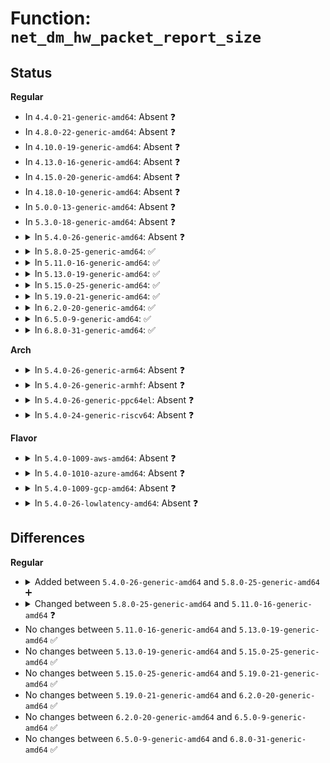 # Function: <code>net_dm_hw_packet_report_size</code>

## Status
<b>Regular</b>
<ul>
<li>
In <code>4.4.0-21-generic-amd64</code>: Absent ❓
</li>
<li>
In <code>4.8.0-22-generic-amd64</code>: Absent ❓
</li>
<li>
In <code>4.10.0-19-generic-amd64</code>: Absent ❓
</li>
<li>
In <code>4.13.0-16-generic-amd64</code>: Absent ❓
</li>
<li>
In <code>4.15.0-20-generic-amd64</code>: Absent ❓
</li>
<li>
In <code>4.18.0-10-generic-amd64</code>: Absent ❓
</li>
<li>
In <code>5.0.0-13-generic-amd64</code>: Absent ❓
</li>
<li>
In <code>5.3.0-18-generic-amd64</code>: Absent ❓
</li>
<li>
<details>
<summary>In <code>5.4.0-26-generic-amd64</code>: Absent ❓</summary>

```json
{
  "name": "net_dm_hw_packet_report_size",
  "collision_type": "Unique Static",
  "inline_type": "Full",
  "funcs": [
    {
      "addr": 18446744071588764827,
      "name": "net_dm_hw_packet_report_size",
      "external": false,
      "loc": "net/core/drop_monitor.c:704",
      "file": "net/core/drop_monitor.c",
      "inline": "not declared, inlined",
      "caller_inline": [
        "net/core/drop_monitor.c:net_dm_hw_packet_work"
      ],
      "caller_func": []
    }
  ],
  "symbols": []
}
```
</details>
</li>
<li>
<details>
<summary>In <code>5.8.0-25-generic-amd64</code>: ✅</summary>

```c
size_t net_dm_hw_packet_report_size(size_t payload_len, const struct net_dm_hw_metadata * hw_metadata)
```

```json
{
  "name": "net_dm_hw_packet_report_size",
  "collision_type": "Unique Static",
  "inline_type": "No",
  "funcs": [
    {
      "addr": 18446744071589630416,
      "name": "net_dm_hw_packet_report_size",
      "external": false,
      "loc": "net/core/drop_monitor.c:715",
      "file": "net/core/drop_monitor.c",
      "inline": "seen, unknown",
      "caller_inline": [],
      "caller_func": [
        "net/core/drop_monitor.c:net_dm_hw_packet_report"
      ]
    }
  ],
  "symbols": [
    {
      "addr": 18446744071589630416,
      "name": "net_dm_hw_packet_report_size",
      "section": ".text",
      "bind": "STB_LOCAL",
      "size": 124
    }
  ]
}
```
</details>
</li>
<li>
<details>
<summary>In <code>5.11.0-16-generic-amd64</code>: ✅</summary>

```c
size_t net_dm_hw_packet_report_size(size_t payload_len, const struct devlink_trap_metadata * hw_metadata)
```

```json
{
  "name": "net_dm_hw_packet_report_size",
  "collision_type": "Unique Static",
  "inline_type": "No",
  "funcs": [
    {
      "addr": 18446744071589652928,
      "name": "net_dm_hw_packet_report_size",
      "external": false,
      "loc": "net/core/drop_monitor.c:721",
      "file": "net/core/drop_monitor.c",
      "inline": "seen, unknown",
      "caller_inline": [],
      "caller_func": [
        "net/core/drop_monitor.c:net_dm_hw_packet_report"
      ]
    }
  ],
  "symbols": [
    {
      "addr": 18446744071589652928,
      "name": "net_dm_hw_packet_report_size",
      "section": ".text",
      "bind": "STB_LOCAL",
      "size": 125
    }
  ]
}
```
</details>
</li>
<li>
<details>
<summary>In <code>5.13.0-19-generic-amd64</code>: ✅</summary>

```c
size_t net_dm_hw_packet_report_size(size_t payload_len, const struct devlink_trap_metadata * hw_metadata)
```

```json
{
  "name": "net_dm_hw_packet_report_size",
  "collision_type": "Unique Static",
  "inline_type": "No",
  "funcs": [
    {
      "addr": 18446744071589542368,
      "name": "net_dm_hw_packet_report_size",
      "external": false,
      "loc": "net/core/drop_monitor.c:721",
      "file": "net/core/drop_monitor.c",
      "inline": "seen, unknown",
      "caller_inline": [],
      "caller_func": [
        "net/core/drop_monitor.c:net_dm_hw_packet_work"
      ]
    }
  ],
  "symbols": [
    {
      "addr": 18446744071589542368,
      "name": "net_dm_hw_packet_report_size",
      "section": ".text",
      "bind": "STB_LOCAL",
      "size": 127
    }
  ]
}
```
</details>
</li>
<li>
<details>
<summary>In <code>5.15.0-25-generic-amd64</code>: ✅</summary>

```c
size_t net_dm_hw_packet_report_size(size_t payload_len, const struct devlink_trap_metadata * hw_metadata)
```

```json
{
  "name": "net_dm_hw_packet_report_size",
  "collision_type": "Unique Static",
  "inline_type": "No",
  "funcs": [
    {
      "addr": 18446744071590286288,
      "name": "net_dm_hw_packet_report_size",
      "external": false,
      "loc": "net/core/drop_monitor.c:725",
      "file": "net/core/drop_monitor.c",
      "inline": "seen, unknown",
      "caller_inline": [],
      "caller_func": [
        "net/core/drop_monitor.c:net_dm_hw_packet_work"
      ]
    }
  ],
  "symbols": [
    {
      "addr": 18446744071590286288,
      "name": "net_dm_hw_packet_report_size",
      "section": ".text",
      "bind": "STB_LOCAL",
      "size": 127
    }
  ]
}
```
</details>
</li>
<li>
<details>
<summary>In <code>5.19.0-21-generic-amd64</code>: ✅</summary>

```c
size_t net_dm_hw_packet_report_size(size_t payload_len, const struct devlink_trap_metadata * hw_metadata)
```

```json
{
  "name": "net_dm_hw_packet_report_size",
  "collision_type": "Unique Static",
  "inline_type": "No",
  "funcs": [
    {
      "addr": 18446744071591869328,
      "name": "net_dm_hw_packet_report_size",
      "external": false,
      "loc": "net/core/drop_monitor.c:748",
      "file": "net/core/drop_monitor.c",
      "inline": "seen, unknown",
      "caller_inline": [],
      "caller_func": [
        "net/core/drop_monitor.c:net_dm_hw_packet_work"
      ]
    }
  ],
  "symbols": [
    {
      "addr": 18446744071591869328,
      "name": "net_dm_hw_packet_report_size",
      "section": ".text",
      "bind": "STB_LOCAL",
      "size": 139
    }
  ]
}
```
</details>
</li>
<li>
<details>
<summary>In <code>6.2.0-20-generic-amd64</code>: ✅</summary>

```c
size_t net_dm_hw_packet_report_size(size_t payload_len, const struct devlink_trap_metadata * hw_metadata)
```

```json
{
  "name": "net_dm_hw_packet_report_size",
  "collision_type": "Unique Static",
  "inline_type": "No",
  "funcs": [
    {
      "addr": 18446744071593670208,
      "name": "net_dm_hw_packet_report_size",
      "external": false,
      "loc": "net/core/drop_monitor.c:735",
      "file": "net/core/drop_monitor.c",
      "inline": "seen, unknown",
      "caller_inline": [],
      "caller_func": [
        "net/core/drop_monitor.c:net_dm_hw_packet_work"
      ]
    }
  ],
  "symbols": [
    {
      "addr": 18446744071593670208,
      "name": "net_dm_hw_packet_report_size",
      "section": ".text",
      "bind": "STB_LOCAL",
      "size": 139
    }
  ]
}
```
</details>
</li>
<li>
<details>
<summary>In <code>6.5.0-9-generic-amd64</code>: ✅</summary>

```c
size_t net_dm_hw_packet_report_size(size_t payload_len, const struct devlink_trap_metadata * hw_metadata)
```

```json
{
  "name": "net_dm_hw_packet_report_size",
  "collision_type": "Unique Static",
  "inline_type": "No",
  "funcs": [
    {
      "addr": 18446744071594150784,
      "name": "net_dm_hw_packet_report_size",
      "external": false,
      "loc": "net/core/drop_monitor.c:750",
      "file": "net/core/drop_monitor.c",
      "inline": "seen, unknown",
      "caller_inline": [],
      "caller_func": [
        "net/core/drop_monitor.c:net_dm_hw_packet_work"
      ]
    }
  ],
  "symbols": [
    {
      "addr": 18446744071594150784,
      "name": "net_dm_hw_packet_report_size",
      "section": ".text",
      "bind": "STB_LOCAL",
      "size": 139
    }
  ]
}
```
</details>
</li>
<li>
<details>
<summary>In <code>6.8.0-31-generic-amd64</code>: ✅</summary>

```c
size_t net_dm_hw_packet_report_size(size_t payload_len, const struct devlink_trap_metadata * hw_metadata)
```

```json
{
  "name": "net_dm_hw_packet_report_size",
  "collision_type": "Unique Static",
  "inline_type": "No",
  "funcs": [
    {
      "addr": 18446744071594947088,
      "name": "net_dm_hw_packet_report_size",
      "external": false,
      "loc": "net/core/drop_monitor.c:750",
      "file": "net/core/drop_monitor.c",
      "inline": "seen, unknown",
      "caller_inline": [],
      "caller_func": [
        "net/core/drop_monitor.c:net_dm_hw_packet_work"
      ]
    }
  ],
  "symbols": [
    {
      "addr": 18446744071594947088,
      "name": "net_dm_hw_packet_report_size",
      "section": ".text",
      "bind": "STB_LOCAL",
      "size": 139
    }
  ]
}
```
</details>
</li>
</ul>
<b>Arch</b>
<ul>
<li>
<details>
<summary>In <code>5.4.0-26-generic-arm64</code>: Absent ❓</summary>

```json
{
  "name": "net_dm_hw_packet_report_size",
  "collision_type": "Unique Static",
  "inline_type": "Full",
  "funcs": [
    {
      "addr": 18446603336502329672,
      "name": "net_dm_hw_packet_report_size",
      "external": false,
      "loc": "net/core/drop_monitor.c:704",
      "file": "net/core/drop_monitor.c",
      "inline": "not declared, inlined",
      "caller_inline": [
        "net/core/drop_monitor.c:net_dm_hw_packet_work"
      ],
      "caller_func": []
    }
  ],
  "symbols": []
}
```
</details>
</li>
<li>
<details>
<summary>In <code>5.4.0-26-generic-armhf</code>: Absent ❓</summary>

```json
{
  "name": "net_dm_hw_packet_report_size",
  "collision_type": "Unique Static",
  "inline_type": "Full",
  "funcs": [
    {
      "addr": 3235069828,
      "name": "net_dm_hw_packet_report_size",
      "external": false,
      "loc": "net/core/drop_monitor.c:704",
      "file": "net/core/drop_monitor.c",
      "inline": "not declared, inlined",
      "caller_inline": [
        "net/core/drop_monitor.c:net_dm_hw_packet_work"
      ],
      "caller_func": []
    }
  ],
  "symbols": []
}
```
</details>
</li>
<li>
<details>
<summary>In <code>5.4.0-26-generic-ppc64el</code>: Absent ❓</summary>

```json
{
  "name": "net_dm_hw_packet_report_size",
  "collision_type": "Unique Static",
  "inline_type": "Full",
  "funcs": [
    {
      "addr": 13835058055295848080,
      "name": "net_dm_hw_packet_report_size",
      "external": false,
      "loc": "net/core/drop_monitor.c:704",
      "file": "net/core/drop_monitor.c",
      "inline": "not declared, inlined",
      "caller_inline": [
        "net/core/drop_monitor.c:net_dm_hw_packet_work"
      ],
      "caller_func": []
    }
  ],
  "symbols": []
}
```
</details>
</li>
<li>
<details>
<summary>In <code>5.4.0-24-generic-riscv64</code>: Absent ❓</summary>

```json
{
  "name": "net_dm_hw_packet_report_size",
  "collision_type": "Unique Static",
  "inline_type": "Full",
  "funcs": [
    {
      "addr": 18446743936278552962,
      "name": "net_dm_hw_packet_report_size",
      "external": false,
      "loc": "net/core/drop_monitor.c:704",
      "file": "net/core/drop_monitor.c",
      "inline": "not declared, inlined",
      "caller_inline": [
        "net/core/drop_monitor.c:net_dm_hw_packet_work"
      ],
      "caller_func": []
    }
  ],
  "symbols": []
}
```
</details>
</li>
</ul>
<b>Flavor</b>
<ul>
<li>
<details>
<summary>In <code>5.4.0-1009-aws-amd64</code>: Absent ❓</summary>

```json
{
  "name": "net_dm_hw_packet_report_size",
  "collision_type": "Unique Static",
  "inline_type": "Full",
  "funcs": [
    {
      "addr": 18446744071588371563,
      "name": "net_dm_hw_packet_report_size",
      "external": false,
      "loc": "net/core/drop_monitor.c:704",
      "file": "net/core/drop_monitor.c",
      "inline": "not declared, inlined",
      "caller_inline": [
        "net/core/drop_monitor.c:net_dm_hw_packet_work"
      ],
      "caller_func": []
    }
  ],
  "symbols": []
}
```
</details>
</li>
<li>
<details>
<summary>In <code>5.4.0-1010-azure-amd64</code>: Absent ❓</summary>

```json
{
  "name": "net_dm_hw_packet_report_size",
  "collision_type": "Unique Static",
  "inline_type": "Full",
  "funcs": [
    {
      "addr": 18446744071588084251,
      "name": "net_dm_hw_packet_report_size",
      "external": false,
      "loc": "net/core/drop_monitor.c:704",
      "file": "net/core/drop_monitor.c",
      "inline": "not declared, inlined",
      "caller_inline": [
        "net/core/drop_monitor.c:net_dm_hw_packet_work"
      ],
      "caller_func": []
    }
  ],
  "symbols": []
}
```
</details>
</li>
<li>
<details>
<summary>In <code>5.4.0-1009-gcp-amd64</code>: Absent ❓</summary>

```json
{
  "name": "net_dm_hw_packet_report_size",
  "collision_type": "Unique Static",
  "inline_type": "Full",
  "funcs": [
    {
      "addr": 18446744071588703387,
      "name": "net_dm_hw_packet_report_size",
      "external": false,
      "loc": "net/core/drop_monitor.c:704",
      "file": "net/core/drop_monitor.c",
      "inline": "not declared, inlined",
      "caller_inline": [
        "net/core/drop_monitor.c:net_dm_hw_packet_work"
      ],
      "caller_func": []
    }
  ],
  "symbols": []
}
```
</details>
</li>
<li>
<details>
<summary>In <code>5.4.0-26-lowlatency-amd64</code>: Absent ❓</summary>

```json
{
  "name": "net_dm_hw_packet_report_size",
  "collision_type": "Unique Static",
  "inline_type": "Full",
  "funcs": [
    {
      "addr": 18446744071588843307,
      "name": "net_dm_hw_packet_report_size",
      "external": false,
      "loc": "net/core/drop_monitor.c:704",
      "file": "net/core/drop_monitor.c",
      "inline": "not declared, inlined",
      "caller_inline": [
        "net/core/drop_monitor.c:net_dm_hw_packet_work"
      ],
      "caller_func": []
    }
  ],
  "symbols": []
}
```
</details>
</li>
</ul>

## Differences
<b>Regular</b>
<ul>
<li>
<details>
<summary>Added between <code>5.4.0-26-generic-amd64</code> and <code>5.8.0-25-generic-amd64</code> ➕</summary>

```c
size_t net_dm_hw_packet_report_size(size_t payload_len, const struct net_dm_hw_metadata * hw_metadata)
```
</details>
</li>
<li>
<details>
<summary>Changed between <code>5.8.0-25-generic-amd64</code> and <code>5.11.0-16-generic-amd64</code> ❓</summary>
<ul>
<li>
<b>Param type changed. </b>
<code>const struct net_dm_hw_metadata * hw_metadata</code> ➡️ <code>const struct devlink_trap_metadata * hw_metadata</code>
</li>
</ul>
</details>
</li>
<li>
No changes between <code>5.11.0-16-generic-amd64</code> and <code>5.13.0-19-generic-amd64</code> ✅
</li>
<li>
No changes between <code>5.13.0-19-generic-amd64</code> and <code>5.15.0-25-generic-amd64</code> ✅
</li>
<li>
No changes between <code>5.15.0-25-generic-amd64</code> and <code>5.19.0-21-generic-amd64</code> ✅
</li>
<li>
No changes between <code>5.19.0-21-generic-amd64</code> and <code>6.2.0-20-generic-amd64</code> ✅
</li>
<li>
No changes between <code>6.2.0-20-generic-amd64</code> and <code>6.5.0-9-generic-amd64</code> ✅
</li>
<li>
No changes between <code>6.5.0-9-generic-amd64</code> and <code>6.8.0-31-generic-amd64</code> ✅
</li>
</ul>

